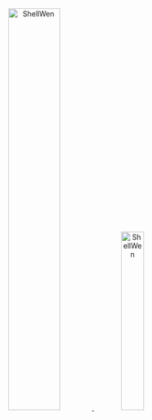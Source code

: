 <div align="center" style="display: inline;">
      <a href="https://github.com/ShellWen" target="_blank">
        <img
          src="https://github-readme-stats.vercel.app/api?username=ShellWen&show_icons=true&locale=en&theme=radical&hide_border=true"
          alt="ShellWen"
          width="45%"
        />
      </a>
      <a href="https://github.com/ShellWen" target="_blank">
        <img
          src="https://github-readme-stats.vercel.app/api/top-langs?username=ShellWen&show_icons=true&locale=en&layout=compact&theme=radical&hide_border=true"
          alt="ShellWen"
          width="30%"
        />
      </a>
</div>

